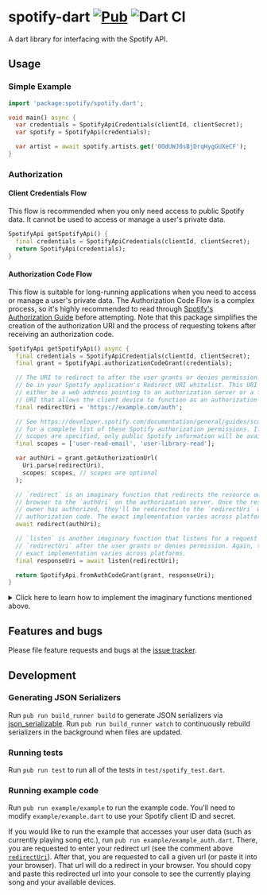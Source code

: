 # spotify-dart [![Pub](https://img.shields.io/pub/v/spotify.svg)](https://pub.dartlang.org/packages/spotify) ![Dart CI](https://github.com/rinukkusu/spotify-dart/workflows/Dart%20CI/badge.svg)

A dart library for interfacing with the Spotify API.

## Usage

### Simple Example

```dart
import 'package:spotify/spotify.dart';

void main() async {
  var credentials = SpotifyApiCredentials(clientId, clientSecret);
  var spotify = SpotifyApi(credentials);

  var artist = await spotify.artists.get('0OdUWJ0sBjDrqHygGUXeCF');
}
```

### Authorization
#### Client Credentials Flow
This flow is recommended when you only need access to public Spotify data. It cannot be used to access or manage a user's private data.

```dart
SpotifyApi getSpotifyApi() {
  final credentials = SpotifyApiCredentials(clientId, clientSecret);
  return SpotifyApi(credentials);
}
```

#### Authorization Code Flow
This flow is suitable for long-running applications when you need to access or manage a user's private data. The Authorization Code Flow is a complex process, so it's highly recommended to read through [Spotify's Authorization Guide][spotify_auth] before attempting. Note that this package simplifies the creation of the authorization URI and the process of requesting tokens after receiving an authorization code.

```dart
SpotifyApi getSpotifyApi() async {
  final credentials = SpotifyApiCredentials(clientId, clientSecret);
  final grant = SpotifyApi.authorizationCodeGrant(credentials);

  // The URI to redirect to after the user grants or denies permission. It must
  // be in your Spotify application's Redirect URI whitelist. This URI can
  // either be a web address pointing to an authorization server or a fabricated
  // URI that allows the client device to function as an authorization server.
  final redirectUri = 'https://example.com/auth';

  // See https://developer.spotify.com/documentation/general/guides/scopes/
  // for a complete list of these Spotify authorization permissions. If no
  // scopes are specified, only public Spotify information will be available.
  final scopes = ['user-read-email', 'user-library-read'];

  var authUri = grant.getAuthorizationUrl(
    Uri.parse(redirectUri),
    scopes: scopes, // scopes are optional
  );

  // `redirect` is an imaginary function that redirects the resource owner's
  // browser to the `authUri` on the authorization server. Once the resource
  // owner has authorized, they'll be redirected to the `redirectUri` with an
  // authorization code. The exact implementation varies across platforms.
  await redirect(authUri);

  // `listen` is another imaginary function that listens for a request to
  // `redirectUri` after the user grants or denies permission. Again, the
  // exact implementation varies across platforms.
  final responseUri = await listen(redirectUri);

  return SpotifyApi.fromAuthCodeGrant(grant, responseUri);
}
```

<details>
  <summary>Click here to learn how to implement the imaginary functions mentioned above.</summary>
  
  -----
  
  Unfortunately, there's not a universal example for implementing the imaginary functions, `redirect` and `listen`, because different options exist for each platform.
      
  For Flutter apps, there's two popular approaches:
  1. Launch a browser using [url_launcher][url_launcher] and listen for a redirect using [uni_links][uni_links].
      ```dart
        if (await canLaunch(authUri)) {
          await launch(authUri);
        }

        ...
    
        final linksStream = getLinksStream().listen((String link) async {
          if (link.startsWith(redirectUri) {
            responseUri = link;
          }
        });
      ```

  2. Launch a WebView inside the app and listen for a redirect using [webview_flutter][webview_flutter].
      ```dart
        WebView(
          javascriptMode: JavascriptMode.unrestricted,
          initialUrl: authUri,
          navigationDelegate: (navReq) {
            if (navReq.url.startsWith(redirectUri)) {
              responseUri = navReq.url;
              return NavigationDecision.prevent;
            }
            
            return NavigationDecision.navigate;
          },
          ...
        );
      ```
   
  For Dart apps, the best approach depends on the available options for accessing a browser. In general, you'll need to launch the authorization URI through the client's browser and listen for the redirect URI.
</details>

## Features and bugs

Please file feature requests and bugs at the [issue tracker][tracker].

[tracker]: https://github.com/rinukkusu/spotify-dart/issues

## Development

### Generating JSON Serializers
Run `pub run build_runner build` to generate JSON serializers via [json_serializable][json_serializable].
Run `pub run build_runner watch` to continuously rebuild serializers in the background when files are updated.

### Running tests
Run `pub run test` to run all of the tests in `test/spotify_test.dart`.

### Running example code
Run `pub run example/example` to run the example code. You'll need to modify `example/example.dart` to use your Spotify client ID and secret.

If you would like to run the example that accesses your user data (such as currently playing song etc.), run `pub run example/example_auth.dart`. There, you are requested to
enter your redirect url (see the comment above [`redirectUri`](#authorization-code-flow)). After that, you are requested to call a given url (or paste it into your browser). That url will do a redirect in your browser. You should copy and paste this redirected url into your console to see the currently playing song and your available devices.

[json_serializable]: https://pub.dartlang.org/packages/json_serializable
[spotify_auth]: https://developer.spotify.com/documentation/general/guides/authorization-guide/
[webview_flutter]: https://pub.dev/packages/webview_flutter
[uni_links]: https://pub.dev/packages/uni_links
[url_launcher]: https://pub.dev/packages/url_launcher
